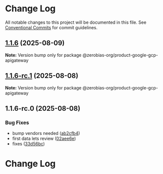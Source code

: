 # Change Log

All notable changes to this project will be documented in this file.
See [Conventional Commits](https://conventionalcommits.org) for commit guidelines.

## [1.1.6](https://github.com/zerobias-org/product/compare/@zerobias-org/product-google-gcp-apigateway@1.1.6-rc.1...@zerobias-org/product-google-gcp-apigateway@1.1.6) (2025-08-09)

**Note:** Version bump only for package @zerobias-org/product-google-gcp-apigateway





## [1.1.6-rc.1](https://github.com/zerobias-org/product/compare/@zerobias-org/product-google-gcp-apigateway@1.1.6-rc.0...@zerobias-org/product-google-gcp-apigateway@1.1.6-rc.1) (2025-08-08)

**Note:** Version bump only for package @zerobias-org/product-google-gcp-apigateway





## 1.1.6-rc.0 (2025-08-08)


### Bug Fixes

* bump vendors needed ([ab2cfb4](https://github.com/zerobias-org/product/commit/ab2cfb4a9cf2e3008e08b068f98011fec096c932))
* first data lets review ([02aee6e](https://github.com/zerobias-org/product/commit/02aee6e8c4f11675de7c63a00f4c8254a67a4dd7))
* fixes ([33d56bc](https://github.com/zerobias-org/product/commit/33d56bcaedf3fa5e3939a33c0fb57eda53539d05))





# Change Log
